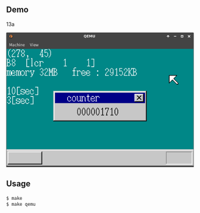 ## Demo

13a

![template](https://github.com/watermelon892/OSPractice/blob/master/13/pic/13a.png)

## Usage

```
$ make
$ make qemu
```
